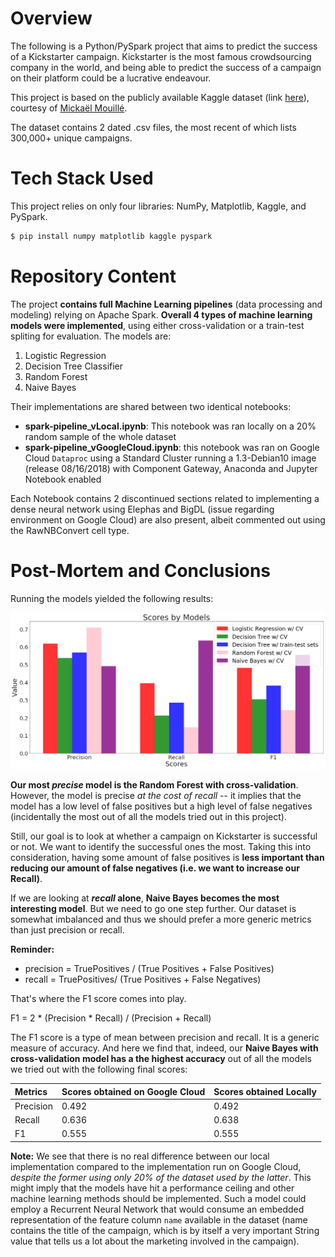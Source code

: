 # Overview

The following is a Python/PySpark project that aims to predict the success of a Kickstarter campaign. Kickstarter is the most famous crowdsourcing company in the world, and being able to predict the success of a campaign on their platform could be a lucrative endeavour.

This project is based on the publicly available Kaggle dataset (link  [here](https://www.kaggle.com/kemical/kickstarter-projects)), courtesy of [Mickaël Mouillé](https://www.kaggle.com/kemical).

The dataset contains 2 dated .csv files, the most recent of which lists 300,000+ unique campaigns.

# Tech Stack Used

This project relies on only four libraries: NumPy, Matplotlib, Kaggle, and PySpark.

```sh
$ pip install numpy matplotlib kaggle pyspark
```

# Repository Content

The project **contains full Machine Learning pipelines** (data processing and modeling) relying on Apache Spark. **Overall 4 types of machine learning models were implemented**, using either cross-validation or a train-test spliting for evaluation. The models are:

1. Logistic Regression
2. Decision Tree Classifier
4. Random Forest
5. Naive Bayes

Their implementations are shared between two identical notebooks:

- **spark-pipeline_vLocal.ipynb**: This notebook was ran locally on a 20% random sample of the whole dataset
- **spark-pipeline_vGoogleCloud.ipynb**: this notebook was ran on Google Cloud ``Dataproc`` using a Standard Cluster running a 1.3-Debian10 image (release 08/16/2018) with Component Gateway, Anaconda and Jupyter Notebook enabled

Each Notebook contains 2 discontinued sections related to implementing a dense neural network using Elephas and BigDL (issue regarding environment on Google Cloud) are also present, albeit commented out using the RawNBConvert cell type.

# Post-Mortem and Conclusions

Running the models yielded the following results:

![results](./assets/final_results.png)

**Our most *precise* model is the Random Forest with cross-validation**. However, the model is precise *at the cost of recall* -- it implies that the model has a low level of false positives but a high level of false negatives (incidentally the most out of all the models tried out in this project).

Still, our goal is to look at whether a campaign on Kickstarter is successful or not. We want to identify the successful ones the most. Taking this into consideration, having some amount of false positives is **less important than reducing our amount of false negatives (i.e. we want to increase our Recall)**. 

If we are looking at ***recall* alone**, **Naive Bayes becomes the most interesting model**. But we need to go one step further. Our dataset is somewhat imbalanced and thus we should prefer a more generic metrics than just precision or recall. 

**Reminder:**

- precision = TruePositives / (True Positives + False Positives)
- recall = TruePositives/ (True Positives + False Negatives)

That's where the F1 score comes into play.

F1 = 2 * (Precision * Recall) / (Precision + Recall)


The F1 score is a type of mean between precision and recall. It is a generic measure of accuracy. And here we find that, indeed, our **Naive Bayes with cross-validation model has a the highest accuracy** out of all the models we tried out with the following final scores:

| Metrics | Scores obtained on Google Cloud | Scores obtained Locally |
| :--- | :--- | :--- |
| Precision | 0.492 | 0.492 |
| Recall | 0.636 | 0.638 |
| F1 | 0.555 | 0.555 |

**Note:** We see that there is no real difference between our local implementation compared to the implementation run on Google Cloud, *despite the former using only 20% of the dataset used by the latter*. This might imply that the models have hit a performance ceiling and other machine learning methods should be implemented. Such a model could employ a Recurrent Neural Network that would consume an embedded representation of the feature column ``name`` available in the dataset (name contains the title of the campaign, which is by itself a very important String value that tells us a lot about the marketing involved in the campaign).